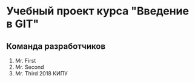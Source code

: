 # Учебный проект курса "Введение в GIT"
## Команда разработчиков
1) Mr. First
2) Mr. Second
3) Mr. Third
2018 КИПУ
